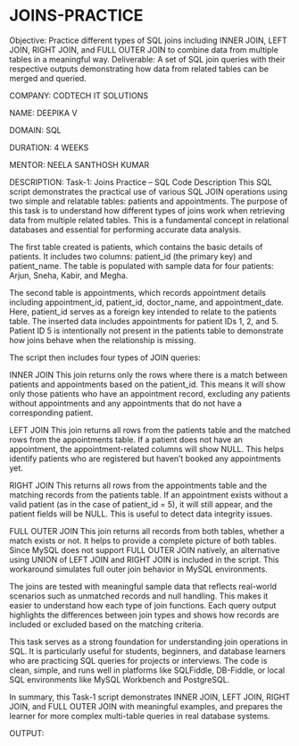 # JOINS-PRACTICE
Objective: Practice different types of SQL joins including INNER JOIN, LEFT JOIN, RIGHT JOIN, and FULL OUTER JOIN to combine data from multiple tables in a meaningful way.  Deliverable: A set of SQL join queries with their respective outputs demonstrating how data from related tables can be merged and queried.

COMPANY: CODTECH IT SOLUTIONS

NAME: DEEPIKA V

DOMAIN: SQL

DURATION: 4 WEEKS

MENTOR: NEELA SANTHOSH KUMAR

DESCRIPTION: Task-1: Joins Practice – SQL Code Description
This SQL script demonstrates the practical use of various SQL JOIN operations using two simple and relatable tables: patients and appointments. The purpose of this task is to understand how different types of joins work when retrieving data from multiple related tables. This is a fundamental concept in relational databases and essential for performing accurate data analysis.

The first table created is patients, which contains the basic details of patients. It includes two columns: patient_id (the primary key) and patient_name. The table is populated with sample data for four patients: Arjun, Sneha, Kabir, and Megha.

The second table is appointments, which records appointment details including appointment_id, patient_id, doctor_name, and appointment_date. Here, patient_id serves as a foreign key intended to relate to the patients table. The inserted data includes appointments for patient IDs 1, 2, and 5. Patient ID 5 is intentionally not present in the patients table to demonstrate how joins behave when the relationship is missing.

The script then includes four types of JOIN queries:

INNER JOIN
This join returns only the rows where there is a match between patients and appointments based on the patient_id. This means it will show only those patients who have an appointment record, excluding any patients without appointments and any appointments that do not have a corresponding patient.

LEFT JOIN
This join returns all rows from the patients table and the matched rows from the appointments table. If a patient does not have an appointment, the appointment-related columns will show NULL. This helps identify patients who are registered but haven’t booked any appointments yet.

RIGHT JOIN
This returns all rows from the appointments table and the matching records from the patients table. If an appointment exists without a valid patient (as in the case of patient_id = 5), it will still appear, and the patient fields will be NULL. This is useful to detect data integrity issues.

FULL OUTER JOIN
This join returns all records from both tables, whether a match exists or not. It helps to provide a complete picture of both tables. Since MySQL does not support FULL OUTER JOIN natively, an alternative using UNION of LEFT JOIN and RIGHT JOIN is included in the script. This workaround simulates full outer join behavior in MySQL environments.

The joins are tested with meaningful sample data that reflects real-world scenarios such as unmatched records and null handling. This makes it easier to understand how each type of join functions. Each query output highlights the differences between join types and shows how records are included or excluded based on the matching criteria.

This task serves as a strong foundation for understanding join operations in SQL. It is particularly useful for students, beginners, and database learners who are practicing SQL queries for projects or interviews. The code is clean, simple, and runs well in platforms like SQLFiddle, DB-Fiddle, or local SQL environments like MySQL Workbench and PostgreSQL.

In summary, this Task-1 script demonstrates INNER JOIN, LEFT JOIN, RIGHT JOIN, and FULL OUTER JOIN with meaningful examples, and prepares the learner for more complex multi-table queries in real database systems.

OUTPUT:


